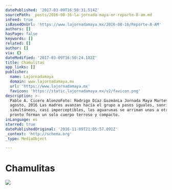 ```yaml
---
datePublished: '2017-03-09T16:50:31.514Z'
sourcePath: _posts/2016-08-16-la-jornada-maya-or-reporte-8-am.md
inFeed: true
isBasedOnUrl: 'https://www.lajornadamaya.mx/2016-08-16/Reporte-8-AM'
authors: []
hasPage: false
keywords: []
related: []
author: []
via: {}
dateModified: '2017-03-09T16:50:24.102Z'
title: Chamulitas
app_links: []
publisher:
  name: Lajornadamaya
  domain: www.lajornadamaya.mx
  url: 'https://www.lajornadamaya.mx'
  favicon: 'https://static.lajornadamaya.mx/v2/favicon.png'
description: >-
  Pablo A. Cicero AlonzoFoto: Rodrigo Díaz GuzmánLa Jornada Maya Martes 16 de
  agosto, 2016 Las madres avanzan hacia el grupo a pasos iguales, sonriendo, y
  simultáneos, casi imperceptibles, los aguarunas se arriman unos a otros,
  pronto forman un solo cuerpo terroso y compacto.
inLanguage: es
starred: true
datePublishedOriginal: '2016-11-09T21:05:57.091Z'
_context: 'http://schema.org'
_type: MediaObject

---
```

# Chamulitas
![](https://the-grid-user-content.s3-us-west-2.amazonaws.com/de295fe5-ab7e-4acb-a16e-8160e74d63c0.png)